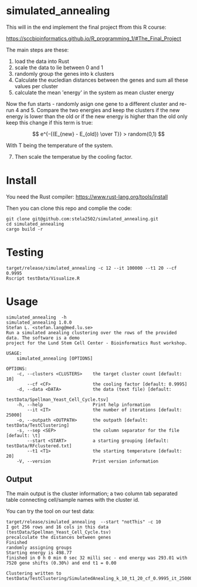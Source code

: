 # simulated_annealing

This will in the end implement the final project ffrom this R course:

https://sccbioinformatics.github.io/R_programming_1/#The_Final_Project


The main steps are these:

1. load the data into Rust
2. scale the data to lie between 0 and 1
3. randomly group the genes into k clusters
4. Calculate the eucledian distances between the genes and sum all these values per cluster 
5. calculate the mean 'energy' in the system as mean cluster energy

Now the fun starts - randomly asign one gene to a different cluster and re-run 4 and 5.
Compare the two energies and keep the clusters if the new energy is lower than the old or
if the new energy is higher than the old only keep this change if this term is true:

$$ e^{-{(E_{new} - E_{old}) \over T}} > random(0,1) $$

With T being the temperature of the system.

7. Then scale the temperatue by the cooling factor.

# Install

You need the Rust compiler: https://www.rust-lang.org/tools/install

Then you can clone this repo and complie the code:

```
git clone git@github.com:stela2502/simulated_annealing.git
cd simulated_annealing
cargo build -r
```

# Testing

```
target/release/simulated_annealing -c 12 --it 100000 --t1 20 --cf 0.9995
Rscript testData/Visualize.R
```

# Usage

```
simulated_annealing  -h
simulated_annealing 1.0.0
Stefan L. <stefan.lang@med.lu.se>
Run a simulated anealing clustering over the rows of the provided data. The software is a demo
project for the Lund Stem Cell Center - Bioinformatics Rust workshop.

USAGE:
    simulated_annealing [OPTIONS]

OPTIONS:
    -c, --clusters <CLUSTERS>    the target cluster count [default: 10]
        --cf <CF>                the cooling factor [default: 0.9995]
    -d, --data <DATA>            the data (text file) [default:
                                 testData/Spellman_Yeast_Cell_Cycle.tsv]
    -h, --help                   Print help information
        --it <IT>                the number of iterations [default: 25000]
    -o, --outpath <OUTPATH>      the outpath [default: testData/TestClustering]
    -s, --sep <SEP>              the column separator for the file [default: \t]
        --start <START>          a starting grouping [default: testData/RFclustered.txt]
        --t1 <T1>                the starting temperature [default: 20]
    -V, --version                Print version information
```


## Output

The main output is the cluster information;
a two column tab separated table connecting cell/sample names with the cluster id.

You can try the tool on our test data:


```
target/release/simulated_annealing  --start "notThis" -c 10
I got 256 rows and 16 cols in this data (testData/Spellman_Yeast_Cell_Cycle.tsv)
precalculate the distances between genes
Finished
randomly assigning groups
Starting energy is 498.77
finished in 0 h 0 min 0 sec 32 milli sec - end energy was 293.01 with 7520 gene shifts (0.30%) and end t1 = 0.00

Clustering written to testData/TestClustering/SimulatedAnealing_k_10_t1_20_cf_0.9995_it_25000.tsv
````